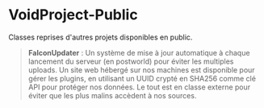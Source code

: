 # VoidProject-Public

Classes reprises d'autres projets disponibles en public.

> **FalconUpdater** : Un système de mise à jour automatique à chaque lancement du serveur (en postworld) pour éviter les multiples uploads. Un site web hébergé sur nos machines est disponible pour gérer les plugins, en utilisant un UUID crypté en SHA256 comme clé API pour protéger nos données. Le tout est en classe externe pour éviter que les plus malins accèdent à nos sources.
